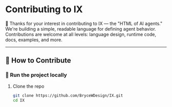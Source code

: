 # Contributing to IX

🚀 Thanks for your interest in contributing to IX — the "HTML of AI agents."  
We're building a simple, readable language for defining agent behavior.  
Contributions are welcome at all levels: language design, runtime code, docs, examples, and more.

---

## 🧠 How to Contribute

### 🧪 Run the project locally

1. Clone the repo  
   ```bash
   git clone https://github.com/BryceWDesign/IX.git
   cd IX
